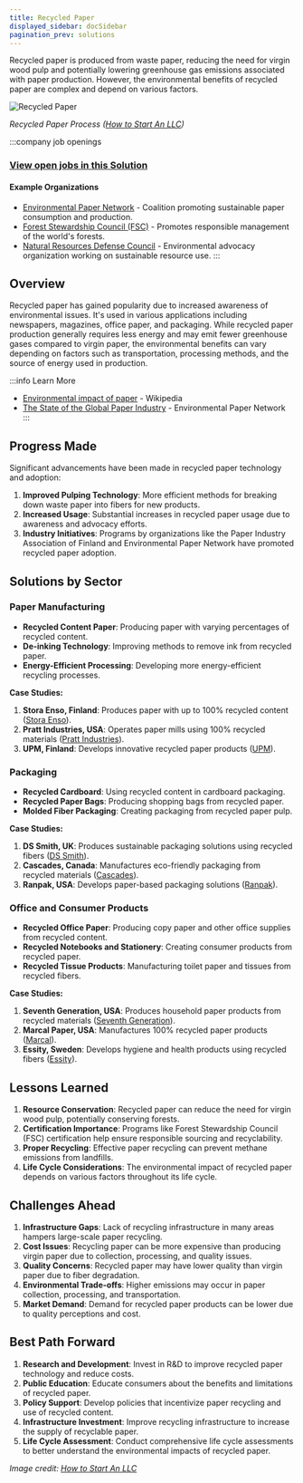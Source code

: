 ```yaml
---
title: Recycled Paper
displayed_sidebar: docSidebar
pagination_prev: solutions
---
```


Recycled paper is produced from waste paper, reducing the need for virgin wood pulp and potentially lowering greenhouse gas emissions associated with paper production. However, the environmental benefits of recycled paper are complex and depend on various factors.

![Recycled Paper](/../static/img/recycled-paper.jpg)

*Recycled Paper Process ([How to Start An LLC](https://howtostartanllc.com/business-ideas/paper-recycling))*

:::company job openings
### [View open jobs in this Solution](https://climatebase.org/jobs?l=&q=&drawdown_solutions=Recycled+Paper)
#### Example Organizations
- [Environmental Paper Network](https://environmentalpaper.org/) - Coalition promoting sustainable paper consumption and production.
- [Forest Stewardship Council (FSC)](https://fsc.org/) - Promotes responsible management of the world's forests.
- [Natural Resources Defense Council](https://www.nrdc.org/) - Environmental advocacy organization working on sustainable resource use.
:::

## Overview

Recycled paper has gained popularity due to increased awareness of environmental issues. It's used in various applications including newspapers, magazines, office paper, and packaging. While recycled paper production generally requires less energy and may emit fewer greenhouse gases compared to virgin paper, the environmental benefits can vary depending on factors such as transportation, processing methods, and the source of energy used in production.

:::info Learn More
- [Environmental impact of paper](https://en.wikipedia.org/wiki/Environmental_impact_of_paper) - Wikipedia
- [The State of the Global Paper Industry](https://environmentalpaper.org/stateoftheindustry2018/) - Environmental Paper Network
:::

## Progress Made

Significant advancements have been made in recycled paper technology and adoption:

1. **Improved Pulping Technology**: More efficient methods for breaking down waste paper into fibers for new products.
2. **Increased Usage**: Substantial increases in recycled paper usage due to awareness and advocacy efforts.
3. **Industry Initiatives**: Programs by organizations like the Paper Industry Association of Finland and Environmental Paper Network have promoted recycled paper adoption.

## Solutions by Sector

### Paper Manufacturing
- **Recycled Content Paper**: Producing paper with varying percentages of recycled content.
- **De-inking Technology**: Improving methods to remove ink from recycled paper.
- **Energy-Efficient Processing**: Developing more energy-efficient recycling processes.

**Case Studies:**
1. **Stora Enso, Finland**: Produces paper with up to 100% recycled content ([Stora Enso](https://www.storaenso.com/)).
2. **Pratt Industries, USA**: Operates paper mills using 100% recycled materials ([Pratt Industries](https://www.prattindustries.com/)).
3. **UPM, Finland**: Develops innovative recycled paper products ([UPM](https://www.upm.com/)).

### Packaging
- **Recycled Cardboard**: Using recycled content in cardboard packaging.
- **Recycled Paper Bags**: Producing shopping bags from recycled paper.
- **Molded Fiber Packaging**: Creating packaging from recycled paper pulp.

**Case Studies:**
1. **DS Smith, UK**: Produces sustainable packaging solutions using recycled fibers ([DS Smith](https://www.dssmith.com/)).
2. **Cascades, Canada**: Manufactures eco-friendly packaging from recycled materials ([Cascades](https://www.cascades.com/)).
3. **Ranpak, USA**: Develops paper-based packaging solutions ([Ranpak](https://www.ranpak.com/)).

### Office and Consumer Products
- **Recycled Office Paper**: Producing copy paper and other office supplies from recycled content.
- **Recycled Notebooks and Stationery**: Creating consumer products from recycled paper.
- **Recycled Tissue Products**: Manufacturing toilet paper and tissues from recycled fibers.

**Case Studies:**
1. **Seventh Generation, USA**: Produces household paper products from recycled materials ([Seventh Generation](https://www.seventhgeneration.com/)).
2. **Marcal Paper, USA**: Manufactures 100% recycled paper products ([Marcal](https://marcalpaper.com/)).
3. **Essity, Sweden**: Develops hygiene and health products using recycled fibers ([Essity](https://www.essity.com/)).

## Lessons Learned

1. **Resource Conservation**: Recycled paper can reduce the need for virgin wood pulp, potentially conserving forests.
2. **Certification Importance**: Programs like Forest Stewardship Council (FSC) certification help ensure responsible sourcing and recyclability.
3. **Proper Recycling**: Effective paper recycling can prevent methane emissions from landfills.
4. **Life Cycle Considerations**: The environmental impact of recycled paper depends on various factors throughout its life cycle.

## Challenges Ahead

1. **Infrastructure Gaps**: Lack of recycling infrastructure in many areas hampers large-scale paper recycling.
2. **Cost Issues**: Recycling paper can be more expensive than producing virgin paper due to collection, processing, and quality issues.
3. **Quality Concerns**: Recycled paper may have lower quality than virgin paper due to fiber degradation.
4. **Environmental Trade-offs**: Higher emissions may occur in paper collection, processing, and transportation.
5. **Market Demand**: Demand for recycled paper products can be lower due to quality perceptions and cost.

## Best Path Forward

1. **Research and Development**: Invest in R&D to improve recycled paper technology and reduce costs.
2. **Public Education**: Educate consumers about the benefits and limitations of recycled paper.
3. **Policy Support**: Develop policies that incentivize paper recycling and use of recycled content.
4. **Infrastructure Investment**: Improve recycling infrastructure to increase the supply of recyclable paper.
5. **Life Cycle Assessment**: Conduct comprehensive life cycle assessments to better understand the environmental impacts of recycled paper.

*Image credit: [How to Start An LLC](https://howtostartanllc.com/business-ideas/paper-recycling)*
